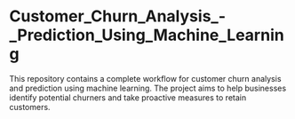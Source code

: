 # Customer_Churn_Analysis_-_Prediction_Using_Machine_Learning
This repository contains a complete workflow for customer churn analysis and prediction using machine learning. The project aims to help businesses identify potential churners and take proactive measures to retain customers.

